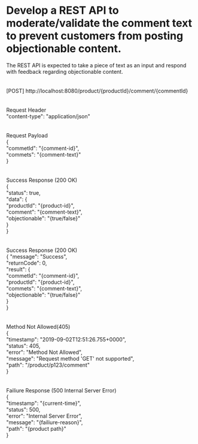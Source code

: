 # Develop a REST API to moderate/validate the comment text to prevent customers from posting objectionable content. </br>
 The REST API is expected to take a piece of text as an input and respond with feedback regarding objectionable content.</br>
</br>
</br>
[POST] http://localhost:8080/product/{productId}/comment/{commentId} </br>
</br>
</br>
Request Header</br>
"content-type": "application/json"</br>
</br>
</br>
Request Payload</br>
{</br>
	"commetId": "{comment-id}",</br>
	"commets": "{comment-text}"</br>
}</br>
</br>
</br>
Success Response (200 OK)</br>
{</br>
    "status": true,</br>
    "data": {</br>
        "productId": "{product-id}",</br>
        "comment": "{comment-text}",</br>
        "objectionable": "{true/false}"</br>
    }</br>
}</br>
</br>
</br>
Success Response (200 OK)</br>
{
    "message": "Success",</br>
    "returnCode": 0,</br>
    "result": {</br>
        "commetId": "{comment-id}",</br>
        "productId": "{product-id}",</br>
        "commets": "{comment-text}",</br>
        "objectionable": "{true/false}"</br>
    }</br>
}</br>
</br>
</br>
Method Not Allowed(405)</br>
{</br>
    "timestamp": "2019-09-02T12:51:26.755+0000",</br>
    "status": 405,</br>
    "error": "Method Not Allowed",</br>
    "message": "Request method 'GET' not supported",</br>
    "path": "/product/p123/comment"</br>
}</br>
</br>
</br>
Failiure Response (500 Internal Server Error)</br>
{</br>
    "timestamp": "{current-time}",</br>
    "status": 500,</br>
    "error": "Internal Server Error",</br>
    "message": "{failiure-reason}",</br>
    "path": "{product path}"</br>
}</br>
